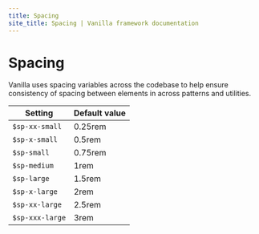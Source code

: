 ```yaml
---
title: Spacing
site_title: Spacing | Vanilla framework documentation
---
```


# Spacing

Vanilla uses spacing variables across the codebase to help ensure consistency of spacing between elements in across patterns and utilities. 

Setting  | Default value
 ------------- | -------------
`$sp-xx-small` | 0.25rem
`$sp-x-small` | 0.5rem
`$sp-small` | 0.75rem
`$sp-medium` | 1rem
`$sp-large` | 1.5rem
`$sp-x-large` | 2rem
`$sp-xx-large` | 2.5rem
`$sp-xxx-large` | 3rem

